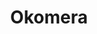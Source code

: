 ---
layout: startup_page
title: "Okomera"
id: "okomera.com"
permalink: "/okomeraokomera.com04092025/"
website: "https://www.okomera.com/"
funding_round: "Grant"
funding_amount: ""
investors: "Bpifrance"
about: "Okomera is developing a desktop platform for automated organoid screening using droplet-microfluidics and AI to accelerate drug discovery in oncology. Their patented technology, developed after 10 years of research, provides multiplexing, co-culture, and high-throughput screening of drug candidates on miniaturized Patient Derived Organoids (PDOs). This platform aims to improve the accuracy of disease models and the identification of new therapeutic targets."
markets: "Oncology, Drug Discovery, Biotechnology, Life Science, Therapeutics"
hq: "Paris, Île-de-France, France"
founded_year: "2020"
linkedin: "https://www.linkedin.com/company/okomera"
twitter: "https://twitter.com/Okomera1"
instagram: ""
facebook: ""
crunchbase: "https://www.crunchbase.com/organization/okomera"
pitchbook: "https://pitchbook.com/profiles/company/442424-62"

# SEO Optimization
meta_title: "Okomera - Grant"
meta_description: "Okomera, Okomera is developing a desktop platform for automated organoid screening using droplet-microfluidics and AI to accelerate drug discovery in oncology...."
meta_keywords: "Okomera, Oncology, Drug Discovery, Biotechnology, Life Science, Therapeutics, Grant funding"
canonical_url: "https://pkprojectstartups.github.io/projectstartups.com/okomeraokomera.com04092025/"
---